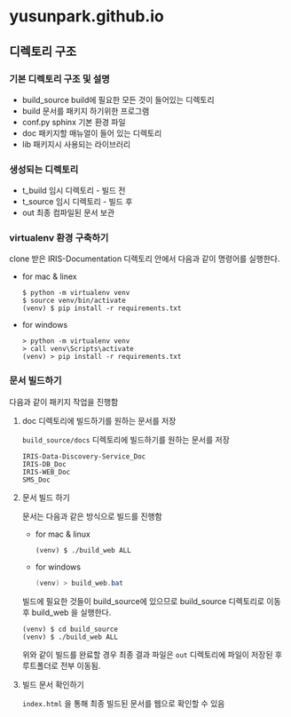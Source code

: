 # yusunpark.github.io

## 디렉토리 구조

### 기본 디렉토리 구조 및 설명

- build_source      build에 필요한 모든 것이 들어있는 디렉토리
- build             문서를 패키지 하기위한 프로그램
- conf.py           sphinx 기본 환경 파일
- doc               패키지할 매뉴얼이 들어 있는 디렉토리
- lib               패키지시 사용되는 라이브러리

### 생성되는 디렉토리

- t_build           임시 디렉토리 - 빌드 전
- t_source          임시 디렉토리 - 빌드 후
- out               최종 컴파일된 문서 보관

### virtualenv 환경 구축하기

clone 받은 IRIS-Documentation 디렉토리 안에서 다음과 같이 명령어를 실행한다.

- for mac & linex

  ```
  $ python -m virtualenv venv
  $ source venv/bin/activate
  (venv) $ pip install -r requirements.txt
  ```

- for windows

  ```
  > python -m virtualenv venv
  > call venv\Scripts\activate
  (venv) > pip install -r requirements.txt
  ```

### 문서 빌드하기

다음과 같이 패키지 작업을 진행함

1. doc 디렉토리에 빌드하기를 원하는 문서를 저장

   `build_source/docs` 디렉토리에 빌드하기를 원하는 문서를 저장

    ```
    IRIS-Data-Discovery-Service_Doc
    IRIS-DB_Doc
    IRIS-WEB_Doc
    SMS_Doc
    ```

2.  문서 빌드 하기

    문서는 다음과 같은 방식으로 빌드를 진행함


    - for mac & linux

      ```shell
      (venv) $ ./build_web ALL
      ```

    - for windows

      ```powershell
      (venv) > build_web.bat
      ```


    빌드에 필요한 것들이 build_source에 있으므로 build_source 디렉토리로 이동 후 build_web 을 실행한다.
    
      ```shell
      (venv) $ cd build_source
      (venv) $ ./build_web ALL
      ```

    위와 같이 빌드를 완료할 경우 최종 결과 파일은 `out` 디렉토리에 파일이 저장된 후 루트폴더로 전부 이동됨.  

3. 빌드 문서 확인하기

    `index.html` 을 통해 최종 빌드된 문서를 웹으로 확인할 수 있음
